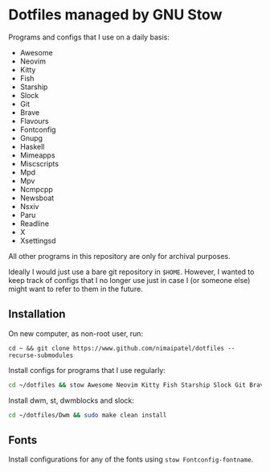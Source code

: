 # Dotfiles managed by GNU Stow

Programs and configs that I use on a daily basis:
- Awesome
- Neovim
- Kitty
- Fish
- Starship
- Slock
- Git
- Brave
- Flavours
- Fontconfig
- Gnupg
- Haskell
- Mimeapps
- Miscscripts
- Mpd
- Mpv
- Ncmpcpp
- Newsboat
- Nsxiv
- Paru
- Readline
- X
- Xsettingsd

All other programs in this repository are only for archival purposes.

Ideally I would just use a bare git repository in `$HOME`. However, I
wanted to keep track of configs that I no longer use just in case I (or someone
else) might want to refer to them in the future.

## Installation

On new computer, as non-root user, run:
```
cd ~ && git clone https://www.github.com/nimaipatel/dotfiles --recurse-submodules
```

Install configs for programs that I use regularly:
```sh
cd ~/dotfiles && stow Awesome Neovim Kitty Fish Starship Slock Git Brave Flavours Fontconfig Gnupg Haskell Mimeapps Miscscripts Mpd Mpv Ncmpcpp Newsboat Nsxiv Paru Readline X Xsettingsd --adopt
```

Install dwm, st, dwmblocks and slock:
```sh
cd ~/dotfiles/Dwm && sudo make clean install
```

## Fonts

Install configurations for any of the fonts using `stow Fontconfig-fontname`.

